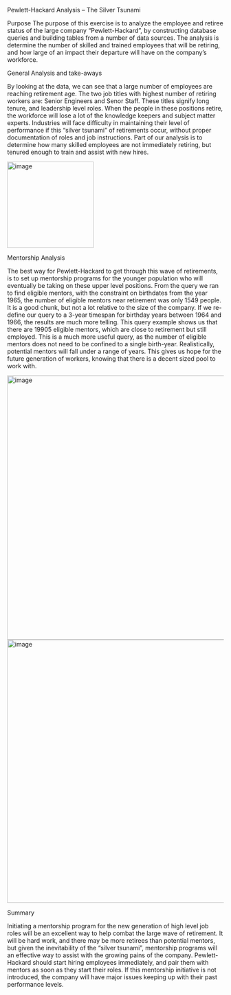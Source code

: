 Pewlett-Hackard Analysis – The Silver Tsunami 

Purpose
The purpose of this exercise is to analyze the employee and retiree status of the large company “Pewlett-Hackard”, by constructing database queries and building tables from a number of data sources.  The analysis is determine the number of skilled and trained employees that will be retiring, and how large of an impact their departure will have on the company’s workforce.

General Analysis and take-aways

By looking at the data, we can see that a large number of employees are reaching retirement age.  The two job titles with highest number of retiring workers are: Senior Engineers and Senor Staff.  These titles signify long tenure, and leadership level roles.  When the people in these positions retire, the workforce will lose a lot of the knowledge keepers and subject matter experts.  Industries will face difficulty in maintaining their level of performance if this “silver tsunami” of retirements occur, without proper documentation of roles and job instructions.  Part of our analysis is to determine  how many skilled employees are not immediately retiring, but tenured enough to train and assist with new hires.

<img width="201" alt="image" src="https://user-images.githubusercontent.com/101843701/169732705-819beee6-a0ee-4fc7-9bd5-fe99adc0b948.png">

Mentorship Analysis

The best way for Pewlett-Hackard to get through this wave of retirements, is to set up mentorship programs for the younger population who will eventually be taking on these upper level positions.  From the query we ran to find eligible mentors, with the constraint on birthdates from the year 1965, the number of eligible mentors near retirement was only 1549 people.  It is a good chunk, but not a lot relative to the size of the company.  If we re-define our query to a 3-year timespan for birthday years between 1964 and 1966, the results are much more telling.  This query example shows us that there are 19905 eligible mentors, which are close to retirement but still employed.  This is a much more useful query, as the number of eligible mentors does not need to be confined to a single birth-year.  Realistically, potential mentors will fall under a range of years.  This gives us hope for the future generation of workers, knowing that there is a decent sized pool to work with.

 <img width="615" alt="image" src="https://user-images.githubusercontent.com/101843701/169732723-61b21514-bfb5-44fd-a7c4-e364563b492b.png">

<img width="613" alt="image" src="https://user-images.githubusercontent.com/101843701/169732745-258a2bc4-5a27-460a-9b33-12b7a5f408ff.png">

Summary

Initiating a mentorship program for the new generation of high level job roles will be an excellent way to help combat the large wave of retirement.  It will be hard work, and there may be more retirees than potential mentors, but given the inevitability of  the “silver tsunami”, mentorship programs will an effective way to assist with the growing pains of the company.  Pewlett-Hackard should start hiring employees immediately, and pair them with mentors as soon as they start their roles.  If this mentorship initiative is not introduced, the company will have major issues keeping up with their past performance levels.


